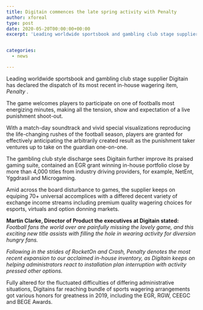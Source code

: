 ```yaml
---
title: Digitain commences the late spring activity with Penalty
author: xforeal 
type: post
date: 2020-05-20T00:00:00+00:00
excerpt: 'Leading worldwide sportsbook and gambling club stage supplier Digitain has declared the dispatch of its most recent in-house wagering item, Penalty '


categories:
  - news

---
```

Leading worldwide sportsbook and gambling club stage supplier Digitain has declared the dispatch of its most recent in-house wagering item, _Penalty_ . 

The game welcomes players to participate on one of footballs most energizing minutes, making all the tension, show and expectation of a live punishment shoot-out. 

With a match-day soundtrack and vivid special visualizations reproducing the life-changing rushes of the football season, players are granted for effectively anticipating the arbitrarily created result as the punishment taker ventures up to take on the guardian one-on-one. 

The gambling club style discharge sees Digitain further improve its praised gaming suite, contained an EGR grant winning in-house portfolio close by more than 4,000 titles from industry driving providers, for example, NetEnt, Yggdrasil and Microgaming. 

Amid across the board disturbance to games, the supplier keeps on equiping 70+ universal accomplices with a differed decent variety of exchange income streams including premium quality wagering choices for esports, virtuals and option donning markets. 

**Martin Clarke, Director of Product the executives at Digitain stated:** _Football fans the world over are painfully missing the lovely game, and this exciting new title assists with filling the hole in wearing activity for diversion hungry fans._ 

_Following in the strides of RocketOn and Crash, Penalty denotes the most recent expansion to our acclaimed in-house inventory, as Digitain keeps on helping administrators react to installation plan interruption with activity pressed other options._ 

Fully altered for the fluctuated difficulties of differing administrative situations, Digitains far reaching bundle of sports wagering arrangements got various honors for greatness in 2019, including the EGR, RGW, CEEGC and BEGE Awards.